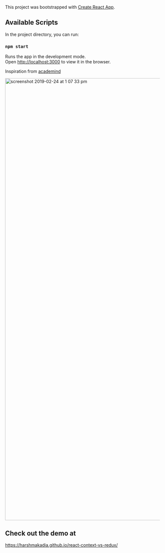 This project was bootstrapped with [Create React App](https://github.com/facebook/create-react-app).

## Available Scripts

In the project directory, you can run:

### `npm start`

Runs the app in the development mode.<br>
Open [http://localhost:3000](http://localhost:3000) to view it in the browser.


Inspiration from [academind](https://academind.com/learn/react/redux-vs-context-api/)



<img width="1439" alt="screenshot 2019-02-24 at 1 07 33 pm" src="https://user-images.githubusercontent.com/13532530/53296444-324f7100-3835-11e9-8bac-e42dc400670f.png">


## Check out the demo at 
https://harshmakadia.github.io/react-context-vs-redux/
